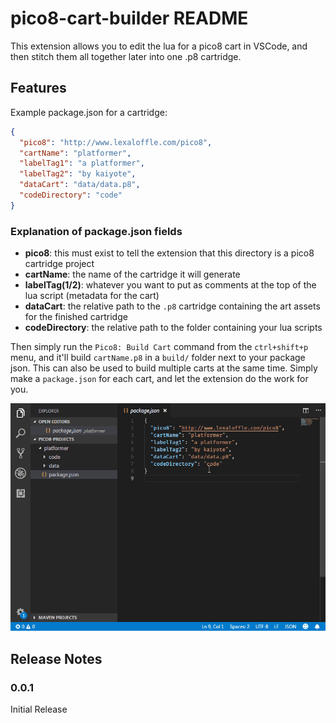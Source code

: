 # pico8-cart-builder README

This extension allows you to edit the lua for a pico8 cart in VSCode, and then stitch them all together later into one .p8 cartridge.

## Features

Example package.json for a cartridge:

```json
{
  "pico8": "http://www.lexaloffle.com/pico8",
  "cartName": "platformer",
  "labelTag1": "a platformer",
  "labelTag2": "by kaiyote",
  "dataCart": "data/data.p8",
  "codeDirectory": "code"
}
```

### Explanation of package.json fields
- **pico8**: this must exist to tell the extension that this directory is a pico8 cartridge project
- **cartName**: the name of the cartridge it will generate
- **labelTag(1/2)**: whatever you want to put as comments at the top of the lua script (metadata for the cart)
- **dataCart**: the relative path to the `.p8` cartridge containing the art assets for the finished cartridge
- **codeDirectory**: the relative path to the folder containing your lua scripts

Then simply run the `Pico8: Build Cart` command from the `ctrl+shift+p` menu, and it'll build `cartName.p8` in a `build/` folder next to your package json. This can also be used to build multiple carts at the same time. Simply make a `package.json` for each cart, and let the extension do the work for you.

![demo](images/demo.gif)

## Release Notes

### 0.0.1
Initial Release
